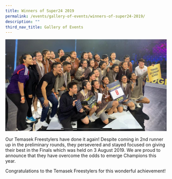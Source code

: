 ```yaml
---
title: Winners of Super24 2019
permalink: /events/gallery-of-events/winners-of-super24-2019/
description: ""
third_nav_title: Gallery of Events
---
```

![](/images/winners%20of%20super24.jpg)

Our Temasek Freestylers have done it again! Despite coming in 2nd runner up in the preliminary rounds, they persevered and stayed focused on giving their best in the Finals which was held on 3 August 2019. We are proud to announce that they have overcome the odds to emerge Champions this year.

  

Congratulations to the Temasek Freestylers for this wonderful achievement!